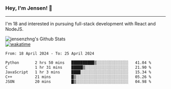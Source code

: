### Hey, I'm Jensen! 👋

---

I'm 18 and interested in pursuing full-stack development with React and NodeJS.

![jensenzhng's Github Stats](https://github-readme-stats.vercel.app/api?username=jensenzhng&theme=dark&show_icons=true&count_private=true)
<br />
[![wakatime](https://wakatime.com/badge/user/cbfc263d-3611-4e36-8278-8fad45fe3f62.svg)](https://wakatime.com/@cbfc263d-3611-4e36-8278-8fad45fe3f62)

<!--START_SECTION:waka-->

```txt
From: 18 April 2024 - To: 25 April 2024

Python       2 hrs 50 mins   ██████████▒░░░░░░░░░░░░░░   41.04 %
C            1 hr 31 mins    █████▒░░░░░░░░░░░░░░░░░░░   21.90 %
JavaScript   1 hr 3 mins     ████░░░░░░░░░░░░░░░░░░░░░   15.34 %
C++          21 mins         █▒░░░░░░░░░░░░░░░░░░░░░░░   05.26 %
JSON         20 mins         █▒░░░░░░░░░░░░░░░░░░░░░░░   04.98 %
```

<!--END_SECTION:waka-->
